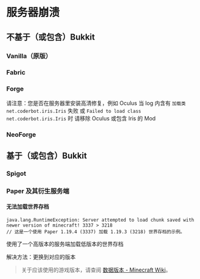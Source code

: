 # 服务器崩溃

## 不基于（或包含）Bukkit

### Vanilla（原版）

### Fabric

### Forge

请注意：您是否在服务器里安装高清修复，例如 Oculus
当 log 内含有 `加载类 net.coderbot.iris.Iris` 失败 或 `Failed to load class net.coderbot.iris.Iris` 时
请移除 Oculus 或包含 Iris 的 Mod

### NeoForge

## 基于（或包含）Bukkit

### Spigot

### Paper 及其衍生服务端

#### 无法加载世界存档

```
java.lang.RuntimeException: Server attempted to load chunk saved with newer version of minecraft! 3337 > 3218
// 这是一个使用 Paper 1.19.4 (3337) 加载 1.19.3 (3218) 世界存档的示例。
```

使用了一个高版本的服务端加载低版本的世界存档

解决方法：更换到对应的版本

> 关于应该使用的游戏版本，请查阅 [数据版本 - Minecraft Wiki](https://minecraft.fandom.com/zh/wiki/数据版本#数据版本列表)。
